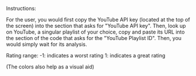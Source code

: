 Instructions:

For the user, you would first copy the YouTube API key (located at the top of the screen) into the section that asks for "YouTube API key". Then, look up on YouTube, a singular playlist of your choice, copy and paste its URL into the section of the code that asks for the "YouTube Playlist ID". Then, you would simply wait for its analysis.

Rating range:
-1: indicates a worst rating
1: indicates a great rating

(The colors also help as a visual aid)
